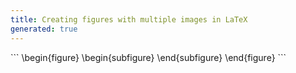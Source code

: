 ```yaml
---
title: Creating figures with multiple images in LaTeX
generated: true
---
```


<div markdown="1" class="ans">
```
\begin{figure}
    \begin{subfigure}
    \end{subfigure}
\end{figure}
```
</div>
